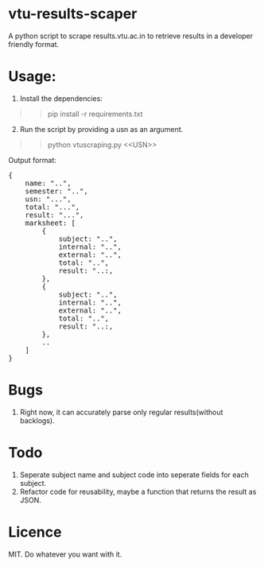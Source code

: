 # vtu-results-scaper
A python script to scrape results.vtu.ac.in to retrieve results in a developer friendly format.

# Usage:
1) Install the dependencies: 
>>pip install -r requirements.txt

2) Run the script by providing a usn as an argument. 
>>python vtuscraping.py \<\<USN\>\>

Output format:
<pre>
{
	name: "..",
	semester: "..",
	usn: "...",
	total: "...",
	result: "...",
	marksheet: [
		{
			subject: "..",
			internal: "..",
			external: "..",
			total: "..",
			result: "..:,
		},
		{
			subject: "..",
			internal: "..",
			external: "..",
			total: "..",
			result: "..:,
		},
		..
	]
}
</pre>

# Bugs
1) Right now, it can accurately parse only regular results(without backlogs).

# Todo
1) Seperate subject name and subject code into seperate fields for each subject.
2) Refactor code for reusability, maybe a function that returns the result as JSON. 

# Licence 
MIT. Do whatever you want with it.
